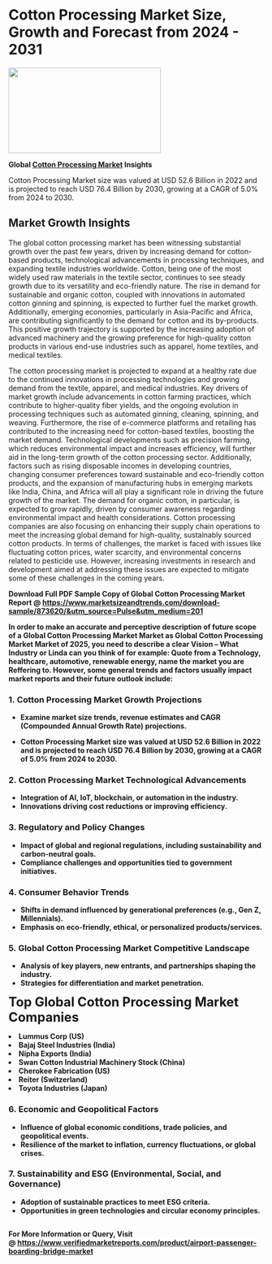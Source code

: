 <H1>Cotton Processing Market Size, Growth and Forecast from 2024 - 2031</H1><img class="aligncenter size-medium wp-image-584254" src="https://thirdeyenews.in/wp-content/uploads/2024/09/Global-Market-Research-300x168.jpeg" alt="" width="300" height="168" /><p><strong>Global&nbsp;<a href="https://www.marketsizeandtrends.com/download-sample/873620/&amp;utm_source=Pulse&amp;utm_medium=201">Cotton Processing Market</a> Insights</strong></p><p>Cotton Processing Market size was valued at USD 52.6 Billion in 2022 and is projected to reach USD 76.4 Billion by 2030, growing at a CAGR of 5.0% from 2024 to 2030.</p><p><h2>Market Growth Insights</h2> <p>The global cotton processing market has been witnessing substantial growth over the past few years, driven by increasing demand for cotton-based products, technological advancements in processing techniques, and expanding textile industries worldwide. Cotton, being one of the most widely used raw materials in the textile sector, continues to see steady growth due to its versatility and eco-friendly nature. The rise in demand for sustainable and organic cotton, coupled with innovations in automated cotton ginning and spinning, is expected to further fuel the market growth. Additionally, emerging economies, particularly in Asia-Pacific and Africa, are contributing significantly to the demand for cotton and its by-products. This positive growth trajectory is supported by the increasing adoption of advanced machinery and the growing preference for high-quality cotton products in various end-use industries such as apparel, home textiles, and medical textiles.</p> <p><strong></strong></p> <p>The cotton processing market is projected to expand at a healthy rate due to the continued innovations in processing technologies and growing demand from the textile, apparel, and medical industries. Key drivers of market growth include advancements in cotton farming practices, which contribute to higher-quality fiber yields, and the ongoing evolution in processing techniques such as automated ginning, cleaning, spinning, and weaving. Furthermore, the rise of e-commerce platforms and retailing has contributed to the increasing need for cotton-based textiles, boosting the market demand. Technological developments such as precision farming, which reduces environmental impact and increases efficiency, will further aid in the long-term growth of the cotton processing sector. Additionally, factors such as rising disposable incomes in developing countries, changing consumer preferences toward sustainable and eco-friendly cotton products, and the expansion of manufacturing hubs in emerging markets like India, China, and Africa will all play a significant role in driving the future growth of the market. The demand for organic cotton, in particular, is expected to grow rapidly, driven by consumer awareness regarding environmental impact and health considerations. Cotton processing companies are also focusing on enhancing their supply chain operations to meet the increasing global demand for high-quality, sustainably sourced cotton products. In terms of challenges, the market is faced with issues like fluctuating cotton prices, water scarcity, and environmental concerns related to pesticide use. However, increasing investments in research and development aimed at addressing these issues are expected to mitigate some of these challenges in the coming years. <p><strong></p><p><span class=""><strong>Download Full PDF Sample Copy of Global Cotton Processing Market Report</strong> @ <a href="https://www.marketsizeandtrends.com/download-sample/873620/&amp;utm_source=Pulse&amp;utm_medium=201" target="_blank">https://www.marketsizeandtrends.com/download-sample/873620/&amp;utm_source=Pulse&amp;utm_medium=201</a></span></p><p>In order to make an accurate and perceptive description of future scope of a Global&nbsp;Cotton Processing Market Market as Global&nbsp;Cotton Processing Market Market of 2025, you need to describe a clear Vision &ndash; What Industry or Linda can you think of for example: Quote from a Technology, healthcare, automotive, renewable energy, name the market you are Reffering to. However, some general trends and factors usually impact market reports and their future outlook include:</p><h3>1.&nbsp;<strong>Cotton Processing Market Growth Projections</strong></h3><ul><li>Examine market size trends, revenue estimates and CAGR (Compounded Annual Growth Rate) projections.</li><li><p>Cotton Processing Market size was valued at USD 52.6 Billion in 2022 and is projected to reach USD 76.4 Billion by 2030, growing at a CAGR of 5.0% from 2024 to 2030.</p></li></ul><h3>2.&nbsp;<strong>Cotton Processing Market Technological Advancements</strong></h3><ul><li>Integration of AI, IoT, blockchain, or automation in the industry.</li><li>Innovations driving cost reductions or improving efficiency.</li></ul><h3>3.&nbsp;<strong>Regulatory and Policy Changes</strong></h3><ul><li>Impact of global and regional regulations, including sustainability and carbon-neutral goals.</li><li>Compliance challenges and opportunities tied to government initiatives.</li></ul><h3>4.&nbsp;<strong>Consumer Behavior Trends</strong></h3><ul><li>Shifts in demand influenced by generational preferences (e.g., Gen Z, Millennials).</li><li>Emphasis on eco-friendly, ethical, or personalized products/services.</li></ul><h3>5.&nbsp;<strong>Global Cotton Processing Market Competitive Landscape</strong></h3><ul><li>Analysis of key players, new entrants, and partnerships shaping the industry.</li><li>Strategies for differentiation and market penetration.</li></ul><p data-pm-slice="1 1 []"><span style="color: inherit; font-family: inherit; font-size: 25px;">Top Global Cotton Processing Market Companies</span></p><div class="" data-test-id=""><p><li>Lummus Corp (US)</li><li> Bajaj Steel Industries (India)</li><li> Nipha Exports (India)</li><li> Swan Cotton Industrial Machinery Stock (China)</li><li> Cherokee Fabrication (US)</li><li> Reiter (Switzerland)</li><li> Toyota Industries (Japan)</li></p></div><h3>6.&nbsp;<strong>Economic and Geopolitical Factors</strong></h3><ul><li>Influence of global economic conditions, trade policies, and geopolitical events.</li><li>Resilience of the market to inflation, currency fluctuations, or global crises.</li></ul><h3>7.&nbsp;<strong>Sustainability and ESG (Environmental, Social, and Governance)</strong></h3><ul><li>Adoption of sustainable practices to meet ESG criteria.</li><li>Opportunities in green technologies and circular economy principles.</li></ul><h2><strong style="font-size: 14px;">For More Information or Query, Visit @&nbsp;</strong><a style="background-color: #ffffff; font-size: 14px;" href="https://www.marketsizeandtrends.com/report/cotton-processing-market/" target="_blank">https://www.verifiedmarketreports.com/product/airport-passenger-boarding-bridge-market</a></h2>
